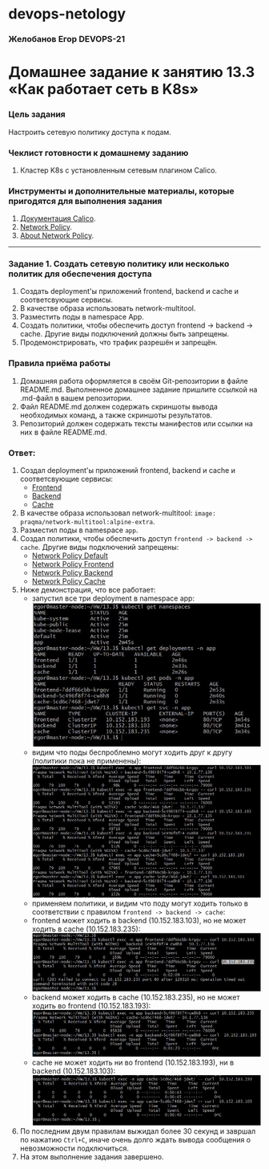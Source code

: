 # devops-netology

### Желобанов Егор DEVOPS-21

# Домашнее задание к занятию 13.3 «Как работает сеть в K8s»

### Цель задания

Настроить сетевую политику доступа к подам.

### Чеклист готовности к домашнему заданию

1. Кластер K8s с установленным сетевым плагином Calico.

### Инструменты и дополнительные материалы, которые пригодятся для выполнения задания

1. [Документация Calico](https://www.tigera.io/project-calico/).
2. [Network Policy](https://kubernetes.io/docs/concepts/services-networking/network-policies/).
3. [About Network Policy](https://docs.projectcalico.org/about/about-network-policy).

-----

### Задание 1. Создать сетевую политику или несколько политик для обеспечения доступа

1. Создать deployment'ы приложений frontend, backend и cache и соответсвующие сервисы.
2. В качестве образа использовать network-multitool.
3. Разместить поды в namespace App.
4. Создать политики, чтобы обеспечить доступ frontend -> backend -> cache. Другие виды подключений должны быть запрещены.
5. Продемонстрировать, что трафик разрешён и запрещён.

### Правила приёма работы

1. Домашняя работа оформляется в своём Git-репозитории в файле README.md. Выполненное домашнее задание пришлите ссылкой на .md-файл в вашем репозитории.
2. Файл README.md должен содержать скриншоты вывода необходимых команд, а также скриншоты результатов.
3. Репозиторий должен содержать тексты манифестов или ссылки на них в файле README.md.

### Ответ:
1. Создал deployment'ы приложений frontend, backend и cache и соответсвующие сервисы:
    * [Frontend](/practice/13.3/deployment_frontend.yaml)
    * [Backend](/practice/13.3/deployment_backend.yaml)
    * [Cache](/practice/13.3/deployment_cache.yaml)
2. В качестве образа использовал network-multitool: `image: praqma/network-multitool:alpine-extra`.
3. Разместил поды в namespace `app`.
4. Создал политики, чтобы обеспечить доступ `frontend -> backend -> cache`. Другие виды подключений запрещены:
    * [Network Policy Default](/practice/13.3/network_policy_default.yaml)
    * [Network Policy Frontend](/practice/13.3/network_policy_frontend.yaml)
    * [Network Policy Backend](/practice/13.3/network_policy_backend.yaml)
    * [Network Policy Cache](/practice/13.3/network_policy_cache.yaml)
5. Ниже демонстрация, что все работает:
    * запустил все три deployment в namespace app:  
    ![](/pics/13.3/running_deployments.jpg)  
    * видим что поды беспроблемно могут ходить друг к другу (политики пока не применены):  
    ![](/pics/13.3/allow_all.jpg)  
    * применяем политики, и видим что поду могут ходить только в соответствии с правилом `frontend -> backend -> cache`:  
    * frontend может ходить в backend (10.152.183.103), но не может ходить в cache (10.152.183.235):   
    ![](/pics/13.3/frontend_rule.jpg)  
    * backend может ходить в cache (10.152.183.235), но не может ходить во frontend (10.152.183.193):  
    ![](/pics/13.3/backend_rule.jpg)  
    * cache не может ходить ни во frontend (10.152.183.193), ни в backend (10.152.183.103):  
    ![](/pics/13.3/cache_rule.jpg)  
6. По последним двум правилам выжидал более 30 секунд и завршал по нажатию `Ctrl+C`, иначе очень долго ждать вывода сообщения о невозможности подключиться.
7. На этом выполнение задания завершено.
